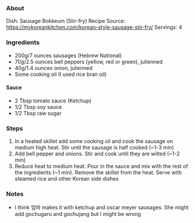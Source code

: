 ### About
Dish: Sausage Bokkeum (Stir-fry)
Recipe Source: https://mykoreankitchen.com/korean-style-sausage-stir-fry/
Servings: 4

### Ingredients
- 200g/7 ounces sausages (Hebrew National)
- 70g/2.5 ounces bell peppers (yellow, red or green), julienned
- 40g/1.4 ounces onion, julienned
- Some cooking oil (I used rice bran oil)

#### Sauce
- 2 Tbsp tomato sauce (Ketchup)
- 1/2 Tbsp soy sauce
- 1/2 Tbsp raw sugar

### Steps
1) In a heated skillet add some cooking oil and cook the sausage on medium high heat. Stir until the sausage is half cooked (~1-3 min)
2) Add bell pepper and onions. Stir and cook until they are wilted (~1-2 min)
3) Reduce heat to medium heat. Pour in the sauce and mix with the rest of the ingredients (~1 min). Remove the skillet from the heat. Serve with steamed rice and other Korean side dishes

### Notes
- I think 엄마 makes it with ketchup and oscar meyer sausages. She might add gochugaru and gochujang but I might be wrong